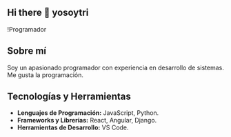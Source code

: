 ## Hi there 👋 yosoytri

!Programador

## Sobre mí

Soy un apasionado programador con experiencia en desarrollo de sistemas. Me gusta la programación.

## Tecnologías y Herramientas

- **Lenguajes de Programación:** JavaScript, Python.
- **Frameworks y Librerías:** React, Angular, Django.
- **Herramientas de Desarrollo:** VS Code.


